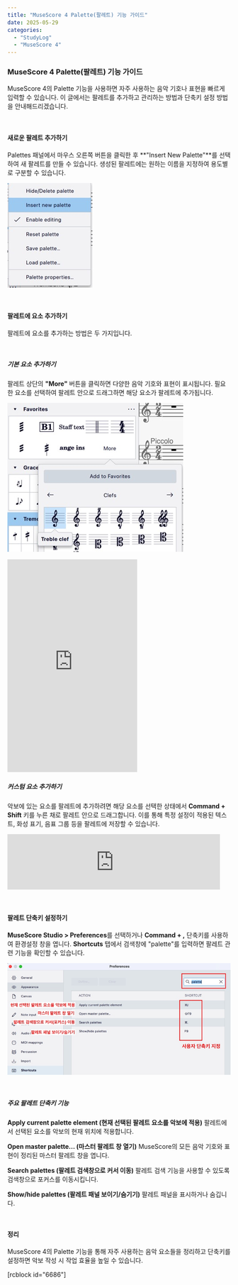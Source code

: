 ```yaml
---
title: "MuseScore 4 Palette(팔레트) 기능 가이드"
date: 2025-05-29
categories: 
  - "StudyLog"
  - "MuseScore 4"
---
```


### **MuseScore 4 Palette(팔레트) 기능 가이드**

MuseScore 4의 Palette 기능을 사용하면 자주 사용하는 음악 기호나 표현을 빠르게 입력할 수 있습니다. 이 글에서는 팔레트를 추가하고 관리하는 방법과 단축키 설정 방법을 안내해드리겠습니다.

 

#### **새로운 팔레트 추가하기**

Palettes 패널에서 마우스 오른쪽 버튼을 클릭한 후 **"Insert New Palette"**를 선택하여 새 팔레트를 만들 수 있습니다. 생성된 팔레트에는 원하는 이름을 지정하여 용도별로 구분할 수 있습니다.

 ![](/assets/img/wp-content/uploads/2025/05/스크린샷-2025-05-29-오후-2.43.29-복사본.jpg)

 

#### **팔레트에 요소 추가하기**

팔레트에 요소를 추가하는 방법은 두 가지입니다.

 

##### **기본 요소 추가하기**

팔레트 상단의 **"More"** 버튼을 클릭하면 다양한 음악 기호와 표현이 표시됩니다. 필요한 요소를 선택하여 팔레트 안으로 드래그하면 해당 요소가 팔레트에 추가됩니다.

 ![](/assets/img/wp-content/uploads/2025/05/스크린샷-2025-05-29-오후-2.46.49-복사본.jpg)

<iframe width="293" height="480" src="https://giphy.com/embed/7OXxxSkjjRzjMwIUKW" frameborder="0" class="giphy-embed" allowfullscreen="allowfullscreen"></iframe>

##### **커스텀 요소 추가하기**

악보에 있는 요소를 팔레트에 추가하려면 해당 요소를 선택한 상태에서 **Command + Shift** 키를 누른 채로 팔레트 안으로 드래그합니다. 이를 통해 특정 설정이 적용된 텍스트, 화성 표기, 음표 그룹 등을 팔레트에 저장할 수 있습니다.

<iframe width="480" height="125" src="https://giphy.com/embed/FwMIj2pQrvkwaGQQPb" frameborder="0" class="giphy-embed" allowfullscreen="allowfullscreen"></iframe>

 

#### **팔레트 단축키 설정하기**

**MuseScore Studio > Preferences**를 선택하거나 **Command + ,** 단축키를 사용하여 환경설정 창을 엽니다. **Shortcuts** 탭에서 검색창에 "palette"를 입력하면 팔레트 관련 기능을 확인할 수 있습니다.

 ![](/assets/img/wp-content/uploads/2025/05/스크린샷-2025-05-29-오후-2.54.28-복사본.jpg)

 

##### **주요 팔레트 단축키 기능**

**Apply current palette element (현재 선택된 팔레트 요소를 악보에 적용)** 팔레트에서 선택된 요소를 악보의 현재 위치에 적용합니다.

**Open master palette... (마스터 팔레트 창 열기)** MuseScore의 모든 음악 기호와 표현이 정리된 마스터 팔레트 창을 엽니다.

**Search palettes (팔레트 검색창으로 커서 이동)** 팔레트 검색 기능을 사용할 수 있도록 검색창으로 포커스를 이동시킵니다.

**Show/hide palettes (팔레트 패널 보이기/숨기기)** 팔레트 패널을 표시하거나 숨깁니다.

 

#### **정리**

MuseScore 4의 Palette 기능을 통해 자주 사용하는 음악 요소들을 정리하고 단축키를 설정하면 악보 작성 시 작업 효율을 높일 수 있습니다.

\[rcblock id="6686"\]
